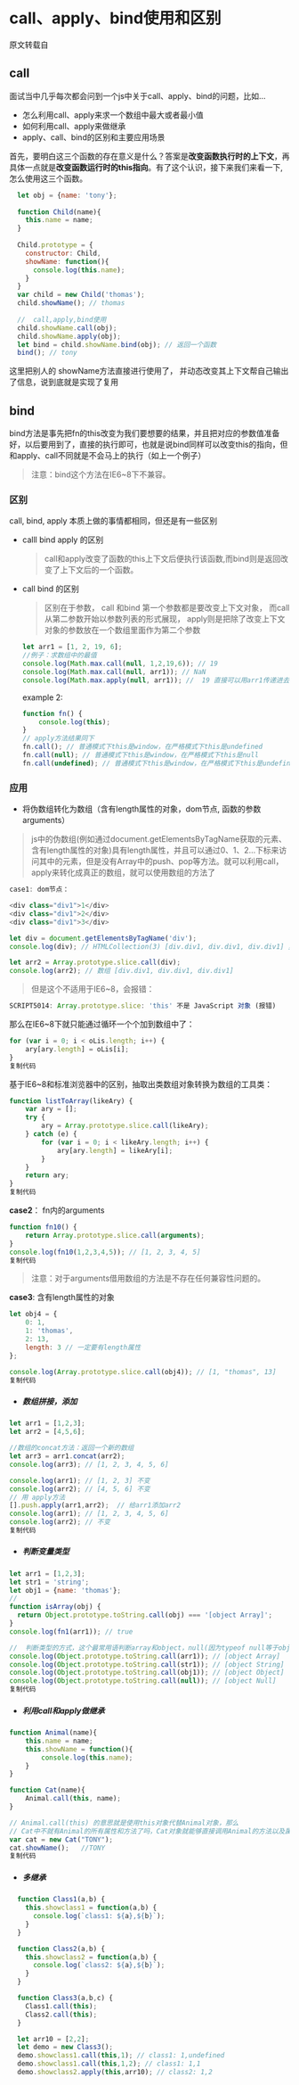 # call、apply、bind使用和区别

原文转载自

[call、apply、bind使用和区别]: https://juejin.im/post/5a9640335188257a7924d5ef

## call

面试当中几乎每次都会问到一个js中关于call、apply、bind的问题，比如…

- 怎么利用call、apply来求一个数组中最大或者最小值
- 如何利用call、apply来做继承
- apply、call、bind的区别和主要应用场景

首先，要明白这三个函数的存在意义是什么？答案是**改变函数执行时的上下文**，再具体一点就是**改变函数运行时的this指向**。有了这个认识，接下来我们来看一下,怎么使用这三个函数。

```javascript
  let obj = {name: 'tony'};
  
  function Child(name){
    this.name = name;
  }
  
  Child.prototype = {
    constructor: Child,
    showName: function(){
      console.log(this.name);
    }
  }
  var child = new Child('thomas');
  child.showName(); // thomas
  
  //  call,apply,bind使用
  child.showName.call(obj);
  child.showName.apply(obj);
  let bind = child.showName.bind(obj); // 返回一个函数
  bind(); // tony

```

这里把别人的 showName方法直接进行使用了，  并动态改变其上下文帮自己输出了信息，说到底就是实现了复用 



## bind

 bind方法是事先把fn的this改变为我们要想要的结果，并且把对应的参数值准备好，以后要用到了，直接的执行即可，也就是说bind同样可以改变this的指向，但和apply、call不同就是不会马上的执行（如上一个例子） 

>  注意：bind这个方法在IE6~8下不兼容。 



### 区别

call, bind, apply 本质上做的事情都相同，但还是有一些区别

- calll bind apply 的区别

  > call和apply改变了函数的this上下文后便执行该函数,而bind则是返回改变了上下文后的一个函数。

- call bind 的区别

  > 区别在于参数， call 和bind 第一个参数都是要改变上下文对象， 而call从第二参数开始以参数列表的形式展现， apply则是把除了改变上下文对象的参数放在一个数组里面作为第二个参数

  ``` javascript
  let arr1 = [1, 2, 19, 6];
  //例子：求数组中的最值
  console.log(Math.max.call(null, 1,2,19,6)); // 19
  console.log(Math.max.call(null, arr1)); // NaN
  console.log(Math.max.apply(null, arr1)); //  19 直接可以用arr1传递进去
  
  ```

  example 2:

  ```javascript
  function fn() {
      console.log(this);
  }
  // apply方法结果同下
  fn.call(); // 普通模式下this是window，在严格模式下this是undefined
  fn.call(null); // 普通模式下this是window，在严格模式下this是null
  fn.call(undefined); // 普通模式下this是window，在严格模式下this是undefined
  
  ```

### 应用

- 将伪数组转化为数组（含有length属性的对象，dom节点, 函数的参数arguments）

> js中的伪数组(例如通过document.getElementsByTagName获取的元素、含有length属性的对象)具有length属性，并且可以通过0、1、2…下标来访问其中的元素，但是没有Array中的push、pop等方法。就可以利用call，apply来转化成真正的数组，就可以使用数组的方法了

```javascript
case1: dom节点：

<div class="div1">1</div>
<div class="div1">2</div>
<div class="div1">3</div>

let div = document.getElementsByTagName('div');
console.log(div); // HTMLCollection(3) [div.div1, div.div1, div.div1] 里面包含length属性

let arr2 = Array.prototype.slice.call(div);
console.log(arr2); // 数组 [div.div1, div.div1, div.div1]

```

>  但是这个不适用于IE6~8，会报错： 

```javascript
SCRIPT5014: Array.prototype.slice: 'this' 不是 JavaScript 对象 (报错)
```

那么在IE6~8下就只能通过循环一个个加到数组中了：

```javascript
for (var i = 0; i < oLis.length; i++) {
    ary[ary.length] = oLis[i];
}
复制代码
```

基于IE6~8和标准浏览器中的区别，抽取出类数组对象转换为数组的工具类：

```javascript
function listToArray(likeAry) {
    var ary = [];
    try {
        ary = Array.prototype.slice.call(likeAry);
    } catch (e) {
        for (var i = 0; i < likeAry.length; i++) {
            ary[ary.length] = likeAry[i];
        }
    }
    return ary;
}
复制代码
```

**case2**： fn内的arguments

```javascript
function fn10() {
    return Array.prototype.slice.call(arguments);
}
console.log(fn10(1,2,3,4,5)); // [1, 2, 3, 4, 5]
复制代码
```

> 注意：对于arguments借用数组的方法是不存在任何兼容性问题的。

**case3**: 含有length属性的对象

```javascript
let obj4 = {
	0: 1,
	1: 'thomas',
	2: 13,
	length: 3 // 一定要有length属性
};

console.log(Array.prototype.slice.call(obj4)); // [1, "thomas", 13]
复制代码
```

- ##### 数组拼接，添加

```javascript
let arr1 = [1,2,3];
let arr2 = [4,5,6];

//数组的concat方法：返回一个新的数组
let arr3 = arr1.concat(arr2); 
console.log(arr3); // [1, 2, 3, 4, 5, 6]

console.log(arr1); // [1, 2, 3] 不变
console.log(arr2); // [4, 5, 6] 不变
// 用 apply方法
[].push.apply(arr1,arr2);  // 给arr1添加arr2
console.log(arr1); // [1, 2, 3, 4, 5, 6]
console.log(arr2); // 不变
复制代码
```

- ##### 判断变量类型

```javascript
let arr1 = [1,2,3];
let str1 = 'string';
let obj1 = {name: 'thomas'};
//
function isArray(obj) {
  return Object.prototype.toString.call(obj) === '[object Array]';
}
console.log(fn1(arr1)); // true

//  判断类型的方式，这个最常用语判断array和object，null(因为typeof null等于object)  
console.log(Object.prototype.toString.call(arr1)); // [object Array]
console.log(Object.prototype.toString.call(str1)); // [object String]
console.log(Object.prototype.toString.call(obj1)); // [object Object]
console.log(Object.prototype.toString.call(null)); // [object Null]
复制代码
```

- ##### 利用call和apply做继承

```javascript
function Animal(name){      
    this.name = name;      
    this.showName = function(){      
        console.log(this.name);      
    }      
}      

function Cat(name){    
    Animal.call(this, name);    
}      

// Animal.call(this) 的意思就是使用this对象代替Animal对象，那么
// Cat中不就有Animal的所有属性和方法了吗，Cat对象就能够直接调用Animal的方法以及属性了
var cat = new Cat("TONY");     
cat.showName();   //TONY
复制代码
```

- ##### 多继承

```javascript
  function Class1(a,b) {
    this.showclass1 = function(a,b) {
      console.log(`class1: ${a},${b}`);
    }
  }

  function Class2(a,b) {
    this.showclass2 = function(a,b) {
      console.log(`class2: ${a},${b}`);
    }
  }

  function Class3(a,b,c) {
    Class1.call(this);
    Class2.call(this);
  }

  let arr10 = [2,2];
  let demo = new Class3();
  demo.showclass1.call(this,1); // class1: 1,undefined
  demo.showclass1.call(this,1,2); // class1: 1,1
  demo.showclass2.apply(this,arr10); // class2: 1,2
```




